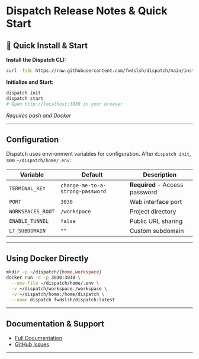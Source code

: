 # Dispatch Release Notes & Quick Start

## 🚀 Quick Install & Start

**Install the Dispatch CLI:**

```bash
curl -fsSL https://raw.githubusercontent.com/fwdslsh/dispatch/main/install.sh | bash
```

**Initialize and Start:**

```bash
dispatch init
dispatch start
# Open http://localhost:3030 in your browser
```

_Requires bash and Docker_

---

## Configuration

Dispatch uses environment variables for configuration. After `dispatch init`, see `~/dispatch/home/.env`:

| Variable          | Default      | Description                    |
| ----------------- | ------------ | ------------------------------ |
| `TERMINAL_KEY`    | `change-me-to-a-strong-password`  | **Required** - Access password |
| `PORT`            | `3030`       | Web interface port             |
| `WORKSPACES_ROOT` | `/workspace` | Project directory              |
| `ENABLE_TUNNEL`   | `false`      | Public URL sharing             |
| `LT_SUBDOMAIN`    | `""`         | Custom subdomain               |

---

## Using Docker Directly

```bash
mkdir -p ~/dispatch/{home,workspace}
docker run -d -p 3030:3030 \
  --env-file ~/dispatch/home/.env \
  -v ~/dispatch/workspace:/workspace \
  -v ~/dispatch/home:/home/dispatch \
  --name dispatch fwdslsh/dispatch:latest
```

---

## Documentation & Support

- [Full Documentation](https://github.com/fwdslsh/dispatch/tree/main/docs)
- [GitHub Issues](https://github.com/fwdslsh/dispatch/issues)

---
